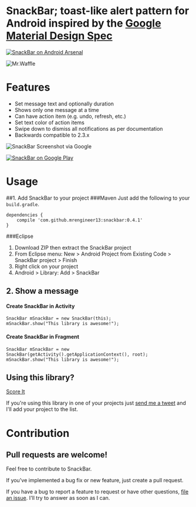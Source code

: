# SnackBar; toast-like alert pattern for Android inspired by the [Google Material Design Spec](http://www.google.com/design/spec/components/snackbars-and-toasts.html)

[![SnackBar on Android Arsenal](https://img.shields.io/badge/Android%20Arsenal-SnackBar-brightgreen.svg?style=flat)](https://android-arsenal.com/details/1/869) 

![Mr.Waffle](https://cloud.githubusercontent.com/assets/1573624/4054112/5f907220-2d88-11e4-9624-dd08fa49ac78.png)

# Features

* Set message text and optionally duration
* Shows only one message at a time 
* Can have action item (e.g. undo, refresh, etc.)
* Set text color of action items 
* Swipe down to dismiss all notifications as per documentation
* Backwards compatible to 2.3.x

![SnackBar Screenshot via Google](http://material-design.storage.googleapis.com/images/components-toasts-specs-spec_toast_03_1_large_mdpi.png)


[![SnackBar on Google Play](http://developer.android.com/images/brand/en_generic_rgb_wo_60.png)](https://play.google.com/store/apps/details?id=com.mrengineer13.snackbar.sample)

# Usage
##1. Add SnackBar to your project
###Maven
Just add the following to your `build.gradle`.

    dependencies {
        compile 'com.github.mrengineer13:snackbar:0.4.1'
    }

###Eclipse
1. Download ZIP then extract the SnackBar project
1. From Eclipse menu: New > Android Project from Existing Code > SnackBar project > Finish
1. Right click on your project
1. Android > Library: Add > SnackBar
        
## 2. Show a message

#### Create SnackBar in Activity
    SnackBar mSnackBar = new SnackBar(this);
    mSnackBar.show("This library is awesome!");

#### Create SnackBar in Fragment
    SnackBar mSnackBar = new SnackBar(getActivity().getApplicationContext(), root);
    mSnackBar.show("This library is awesome!");
  
## Using this library?

[Score It][1]

If you're using this library in one of your projects just [send me a tweet](https://twitter.com/MrEngineer13) and I'll add your project to the list.
  
# Contribution
## Pull requests are welcome!

Feel free to contribute to SnackBar.

If you've implemented a bug fix or new feature, just create a pull request.

If you have a bug to report a feature to request or have other questions, [file an issue](https://github.com/MrEngineer13/SnackBar/issues/new). I'll try to answer as soon as I can.
    
[1]:https://play.google.com/store/apps/details?id=com.sbgapps.scoreit